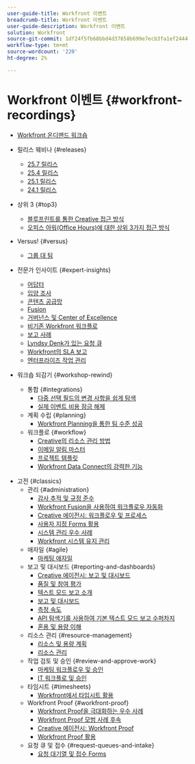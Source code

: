 ```yaml
---
user-guide-title: Workfront 이벤트
breadcrumb-title: Workfront 이벤트
user-guide-description: Workfront 이벤트
solution: Workfront
source-git-commit: 1df24f5fb68bbd4d37658b699e7ecb3fa1ef2444
workflow-type: tm+mt
source-wordcount: '220'
ht-degree: 2%

---
```



# Workfront 이벤트 {#workfront-recordings}

+ [Workfront 온디맨드 워크숍](overview.md)

+ 릴리스 웨비나 {#releases}
   + [25.7 릴리스](releases/25-7-release-webinar.md)
   + [25.4 릴리스](releases/25-4-release-webinar.md)
   + [25.1 릴리스](releases/25-1-release-webinar.md)
   + [24.1 릴리스](releases/24-1-release-webinar.md)
+ 상위 3 {#top3}
   + [블루프린트를 통한 Creative 접근 방식](top3/blueprints.md)
   + [오피스 아워(Office Hours)에 대한 상위 3가지 접근 방식](top3/office-hours.md)
+ Versus! {#versus}
   + [그룹 대 팀](versus/groups-vs-teams.md)
+ 전문가 인사이트 {#expert-insights}
   + [어답터](expert-insights/adoption.md)
   + [입양 조사](expert-insights/adoption-surveys.md)
   + [콘텐츠 공급망](expert-insights/content-supply-chain.md)
   + [Fusion](expert-insights/fusion.md)
   + [거버넌스 및 Center of Excellence](expert-insights/centers-of-excellence.md)
   + [비기존 Workfront 워크플로](expert-insights/non-traditional-workfront-workflows.md)
   + [보고 사례](expert-insights/reporting-practices.md)
   + [Lyndsy Denk가 있는 요청 큐](expert-insights/request-queues.md)
   + [Workfront의 SLA 보고](expert-insights/sla-reporting.md)
   + [엔터프라이즈 작업 관리](expert-insights/enterprise-work-management.md)
+ 워크숍 되감기 {#workshop-rewind}
   + 통합 {#integrations}
      + [다중 선택 필드의 변경 사항을 쉽게 탐색](workshop-rewind/integrations/mulit-select-fields.md)
      + [실제 이벤트 비용 잠금 해제](workshop-rewind/integrations/event-costs.md)
   + 계획 수립 {#planning}
      + [Workfront Planning을 통한 팀 수준 성공](workshop-rewind/planning/team-success-workfront-planning.md)
   + 워크플로 {#workflow}
      + [Creative의 리소스 관리 방법](classics/creative-ways-of-managing-resources.md)
      + [이메일 알림 마스터](workshop-rewind/workflow/email-notifications.md)
      + [프로젝트 템플릿](workshop-rewind/workflow/project-templates.md)
      + [Workfront Data Connect의 강력한 기능](workshop-rewind/workflow/data-connect.md)

<!--  + Planning {#planning}
  + Integrations {#integrations}
-->

+ 고전 {#classics}
   + 관리 {#administration}
      + [감사 추적 및 규정 준수](user-groups/audit-trails-and-compliance.md)
      + [Workfront Fusion을 사용하여 워크플로우 자동화](user-groups/automating-workflows-with-workfront-fusion.md)
      + [Creative 에이전시: 워크플로우 및 프로세스](user-groups/creative-agencies-workflows-and-process.md)
      + [사용자 지정 Forms 활용](user-groups/leveraging-custom-forms.md)
      + [시스템 관리 우수 사례](user-groups/system-admin-best-practices.md)
      + [Workfront 시스템 유지 관리](user-groups/workfront-system-maintenance.md)
   + 애자일 {#agile}
      + [마케팅 애자일](user-groups/agile-in-marketing.md)
   + 보고 및 대시보드 {#reporting-and-dashboards}
      + [Creative 에이전시: 보고 및 대시보드](user-groups/creative-agencies-reporting-and-dashboards.md)
      + [품질 및 참여 평가](classics/gauging-quality-and-engagement.md)
      + [텍스트 모드 보고 소개](classics/introduction-to-text-mode-reporting.md)
      + [보고 및 대시보드](user-groups/reporting-and-dashboards.md)
      + [측정 속도](classics/measuring-velocity.md)
      + [API 탐색기를 사용하여 기본 텍스트 모드 보고 수퍼차지](classics/supercharge-basic-text-mode-reporting-using-the-api-explorer.md)
      + [혼용 및 용량 이해](classics/understanding-mix-and-capacity.md)
   + 리소스 관리 {#resource-management}
      + [리소스 및 용량 계획](user-groups/resource-and-capacity-planning.md)
      + [리소스 관리](user-groups/resource-management.md)
   + 작업 검토 및 승인 {#review-and-approve-work}
      + [마케팅 워크플로우 및 승인](user-groups/marketing-workflows-and-approvals.md)
      + [IT 워크플로 및 승인](user-groups/it-workflows-and-approvals.md)
   + 타임시트 {#timesheets}
      + [Workfront에서 타임시트 활용](user-groups/utilizing-timesheets-in-workfront.md)
   + Workfront Proof {#workfront-proof}
      + [Workfront Proof을 극대화하는 우수 사례](classics/best-practices-to-maximize-workfront-proof.md)
      + [Workfront Proof 모범 사례 후속](classics/follow-up-to-workfront-proof-best-practices.md)
      + [Creative 에이전시: Workfront Proof](user-groups/creative-agencies-workfront-proof.md)
      + [Workfront Proof 활용](user-groups/leveraging-workfront-proof.md)
   + 요청 큐 및 접수 {#request-queues-and-intake}
      + [요청 대기열 및 접수 Forms](user-groups/request-queues-and-intake-forms.md)



